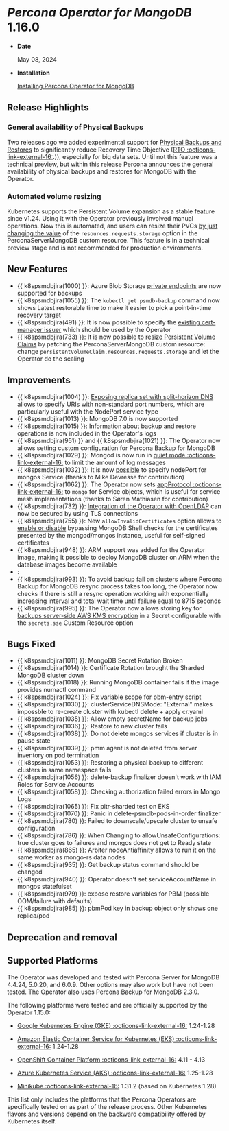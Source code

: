 # *Percona Operator for MongoDB* 1.16.0

* **Date**

    May 08, 2024

* **Installation**

    [Installing Percona Operator for MongoDB](../System-Requirements.md#installation-guidelines)

## Release Highlights

### General availability of Physical Backups

Two releases ago we added experimental support for [Physical Backups and Restores](../backups.md#physical) to significantly reduce Recovery Time Objective ([RTO :octicons-link-external-16:](https://www.percona.com/blog/backups-and-disaster-recovery/#:~:text=Recovery%20time%20objective%20(RTO)%20is,afford%20to%20lose%20after%20recovery).)), especially for big data sets. Until not this feature was a technical preview, but within this release Percona announces the general availability of physical backups and restores for MongoDB with the Operator.

### Automated volume resizing

Kubernetes supports the Persistent Volume expansion as a stable feature since v1.24. Using it with the Operator previously involved manual operations. Now this is automated, and users can resize their PVCs [by just changing the value](../scaling.md#scale-storage) of the `resources.requests.storage` option in the PerconaServerMongoDB custom resource. This feature is in a technical preview stage and is not recommended for production environments.

## New Features

* {{ k8spsmdbjira(1000) }}: Azure Blob Storage [private endpoints](../operator.html#backup-storages-azure-endpointurl) are now supported for backups
* {{ k8spsmdbjira(1055) }}: The `kubectl get psmdb-backup` command now shows Latest restorable time to make it easier to pick a point-in-time recovery target
* {{ k8spsmdbjira(491) }}: It is now possible to specify the [existing cert-manager issuer](../operator.md#tls-issuerconf-name) which should be used by the Operator
* {{ k8spsmdbjira(733) }}: It is now possible to [resize Persistent Volume Claims](../operator.md#automated-scaling-with-volume-expansion-capability) by patching the PerconaServerMongoDB custom resource: change  `persistentVolumeClaim.resources.requests.storage` and let the Operator do the scaling

## Improvements

* {{ k8spsmdbjira(1004) }}: [Exposing replica set with split-horizon DNS](../expose.md#exposing-replica-set-with-split-horizon-dns) allows to specify URIs with non-standard port numbers, which are particularly useful with the NodePort service type
* {{ k8spsmdbjira(1013) }}: MongoDB 7.0 is now supported
* {{ k8spsmdbjira(1015) }}: Information about backup and restore operations is now included in the Operator's logs
* {{ k8spsmdbjira(951) }} and {{ k8spsmdbjira(1021) }}: The Operator now allows setting custom configuration for Percona Backup for MongoDB
* {{ k8spsmdbjira(1029) }}: Mongod is now run in [quiet mode  :octicons-link-external-16:](https://www.mongodb.com/docs/manual/reference/program/mongod/#std-option-mongod.--quiet) to limit the amount of log messages
* {{ k8spsmdbjira(1032) }}: It is now [possible](../operator.md#sharding-mongos-expose-nodeport) to specify nodePort for mongos Service (thanks to Mike Devresse for contribution)
* {{ k8spsmdbjira(1062) }}: The Operator now sets [appProtocol :octicons-link-external-16:](https://kubernetes.io/docs/concepts/services-networking/service/#application-protocol) to `mongo` for Service objects, which is useful for service mesh implementations (thanks to Søren Mathiasen for contribution)
* {{ k8spsmdbjira(732) }}: [Integration of the Operator with OpenLDAP](../ldap.md#using-ldap-over-tls-connection) can now be secured by using TLS connections
* {{ k8spsmdbjira(755) }}: New `allowInvalidCertificates` option allows to [enable or disable](../operator.md#tls-allowinvalidcertificates) bypassing MongoDB Shell checks for the certificates presented by the mongod/mongos instance, useful for self-signed certificates
* {{ k8spsmdbjira(948) }}: ARM  support was added for the Operator image, making it possible to deploy MongoDB cluster on ARM when the database images become available
* : 
* {{ k8spsmdbjira(993) }}: To avoid backup fail on clusters where Percona Backup for MongoDB resync process takes too long, the Operator now checks if there is still a resync operation working with exponentially increasing interval and total wait time until failure equal to 8715 seconds
* {{ k8spsmdbjira(995) }}: The Operator now allows storing key for [backups server-side AWS KMS encryption](../backups-encryption.md) in a Secret configurable with the  `secrets.sse` Custom Resource option

## Bugs Fixed

* {{ k8spsmdbjira(1011) }}: MongoDB Secret Rotation Broken
* {{ k8spsmdbjira(1014) }}: Certificate Rotation brought the Sharded MongoDB cluster down
* {{ k8spsmdbjira(1018) }}: Running MongoDB container fails if the image provides numactl command
* {{ k8spsmdbjira(1024) }}: Fix variable scope for pbm-entry script
* {{ k8spsmdbjira(1030) }}: clusterServiceDNSMode: "External" makes impossble to re-create cluster with kubectl delete + apply cr.yaml
* {{ k8spsmdbjira(1035) }}: Allow empty secretName for backup jobs
* {{ k8spsmdbjira(1036) }}: Restore to new cluster fails
* {{ k8spsmdbjira(1038) }}: Do not delete mongos services if cluster is in pause state
* {{ k8spsmdbjira(1039) }}: pmm agent is not deleted from server inventory on pod termination
* {{ k8spsmdbjira(1053) }}: Restoring a physical backup to different clusters in same namespace fails
* {{ k8spsmdbjira(1056) }}: delete-backup finalizer doesn't work with IAM Roles for Service Accounts
* {{ k8spsmdbjira(1058) }}: Checking authorization failed errors in Mongo Logs
* {{ k8spsmdbjira(1065) }}: Fix pitr-sharded test on EKS
* {{ k8spsmdbjira(1070) }}: Panic in delete-psmdb-pods-in-order finalizer
* {{ k8spsmdbjira(780) }}: Failed to downscale/upscale cluster to unsafe configuration
* {{ k8spsmdbjira(786) }}: When Changing to allowUnsafeConfigurations: true cluster goes to failures and mongos does not get to Ready state
* {{ k8spsmdbjira(865) }}: Arbiter nodeAntiaffinity allows to run it on the same worker as mongo-rs data nodes
* {{ k8spsmdbjira(935) }}: Get backup status command should be changed
* {{ k8spsmdbjira(940) }}: Operator doesn't set serviceAccountName in mongos statefulset
* {{ k8spsmdbjira(979) }}: expose restore variables for PBM (possible OOM/failure with defaults)
* {{ k8spsmdbjira(985) }}: pbmPod key in backup object only shows one replica/pod

## Deprecation and removal



## Supported Platforms

The Operator was developed and tested with Percona Server for MongoDB 4.4.24,
5.0.20, and 6.0.9. Other options may also work but have not been tested. The
Operator also uses Percona Backup for MongoDB 2.3.0.

The following platforms were tested and are officially supported by the Operator
1.15.0:

* [Google Kubernetes Engine (GKE) :octicons-link-external-16:](https://cloud.google.com/kubernetes-engine) 1.24-1.28

* [Amazon Elastic Container Service for Kubernetes (EKS) :octicons-link-external-16:](https://aws.amazon.com) 1.24-1.28

* [OpenShift Container Platform :octicons-link-external-16:](https://www.redhat.com/en/technologies/cloud-computing/openshift) 4.11 - 4.13

* [Azure Kubernetes Service (AKS) :octicons-link-external-16:](https://azure.microsoft.com/en-us/services/kubernetes-service/) 1.25-1.28

* [Minikube :octicons-link-external-16:](https://github.com/kubernetes/minikube) 1.31.2 (based on Kubernetes 1.28)

This list only includes the platforms that the Percona Operators are specifically tested on as part of the release process. Other Kubernetes flavors and versions depend on the backward compatibility offered by Kubernetes itself.
